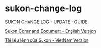 # sukon-change-log
SUKON CHANGE LOG - UPDATE - GUIDE

[Sukon Command Document - English Version](https://github.com/Fubuki-World0510/sukon-change-log/blob/main/command-document-en.md)

[Tài liệu lệnh của Sukon - VietNam Version](https://github.com/Fubuki-World0510/sukon-change-log/blob/main/command-document-vi.md)

